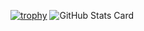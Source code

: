 [![trophy](https://github-profile-trophy.vercel.app/?username=ryo2132)](https://github.com/ryo-ma/github-profile-trophy)
![GitHub Stats Card](https://github-readme-stats.vercel.app/api?username=ryo2132&repo=homebridge-switchbot-for-mac)
